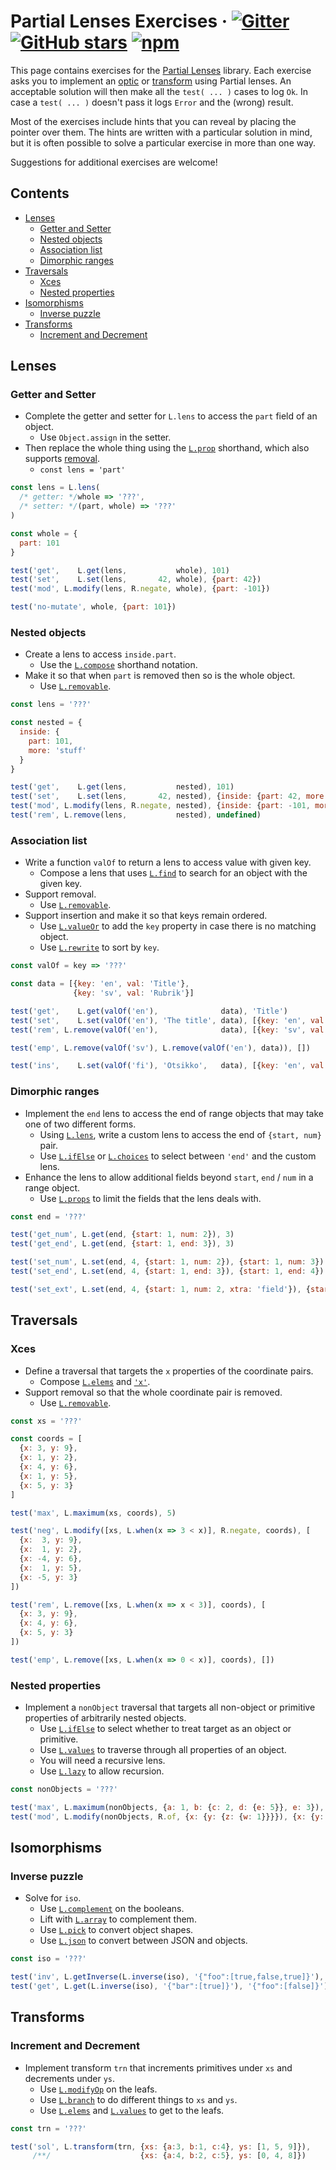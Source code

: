 # Partial Lenses Exercises &middot; [![Gitter](https://img.shields.io/gitter/room/calmm-js/chat.js.svg)](https://gitter.im/calmm-js/chat) [![GitHub stars](https://img.shields.io/github/stars/calmm-js/partial.lenses.svg?style=social)](https://github.com/calmm-js/partial.lenses) [![npm](https://img.shields.io/npm/dm/partial.lenses.svg)](https://www.npmjs.com/package/partial.lenses)

This page contains exercises for the [Partial Lenses](/#) library.  Each
exercise asks you to implement an [optic](/#optics) or [transform](/#transforms)
using Partial lenses.  An acceptable solution will then make all the `test(
... )` cases to log `Ok`.  In case a `test( ... )` doesn't pass it logs `Error`
and the (wrong) result.

Most of the exercises include hints that you can reveal by placing the pointer
over them.  The hints are written with a particular solution in mind, but it is
often possible to solve a particular exercise in more than one way.

Suggestions for additional exercises are welcome!

## Contents

* [Lenses](#lenses)
  * [Getter and Setter](#getter-and-setter)
  * [Nested objects](#nested-objects)
  * [Association list](#association-list)
  * [Dimorphic ranges](#dimorphic-ranges)
* [Traversals](#traversals)
  * [Xces](#xces)
  * [Nested properties](#nested-properties)
* [Isomorphisms](#isomorphisms)
  * [Inverse puzzle](#inverse-puzzle)
* [Transforms](#transforms)
  * [Increment and Decrement](#increment-and-decrement)

## Lenses

### Getter and Setter

* Complete the getter and setter for `L.lens` to access the `part` field of an
  object.
  * <span class="hint">Use `Object.assign` in the setter.</span>
* Then replace the whole thing using the [`L.prop`](/#L-prop) shorthand, which
  also supports [removal](/#L-remove).
  * <span class="hint">`const lens = 'part'`</span>

```js
const lens = L.lens(
  /* getter: */whole => '???',
  /* setter: */(part, whole) => '???'
)

const whole = {
  part: 101
}

test('get',    L.get(lens,           whole), 101)
test('set',    L.set(lens,       42, whole), {part: 42})
test('mod', L.modify(lens, R.negate, whole), {part: -101})

test('no-mutate', whole, {part: 101})
```

### Nested objects

* Create a lens to access `inside.part`.
  * <span class="hint">Use the [`L.compose`](/#L-compose) shorthand
    notation.</span>
* Make it so that when `part` is removed then so is the whole object.
  * <span class="hint">Use [`L.removable`](/#L-removable).</span>

```js
const lens = '???'

const nested = {
  inside: {
    part: 101,
    more: 'stuff'
  }
}

test('get',    L.get(lens,           nested), 101)
test('set',    L.set(lens,       42, nested), {inside: {part: 42, more: 'stuff'}})
test('mod', L.modify(lens, R.negate, nested), {inside: {part: -101, more: 'stuff'}})
test('rem', L.remove(lens,           nested), undefined)
```

### Association list

* Write a function `valOf` to return a lens to access value with given key.
  * <span class="hint">Compose a lens that uses [`L.find`](/#L-find) to
    search for an object with the given key.</span>
* Support removal.
  * <span class="hint">Use [`L.removable`](/#L-valueOr).</span>
* Support insertion and make it so that keys remain ordered.
  * <span class="hint">Use [`L.valueOr`](/#L-valueOr) to add the `key`
    property in case there is no matching object.</span>
  * <span class="hint">Use [`L.rewrite`](/#L-rewrite) to sort by
    `key`.</span>

```js
const valOf = key => '???'

const data = [{key: 'en', val: 'Title'},
              {key: 'sv', val: 'Rubrik'}]

test('get',    L.get(valOf('en'),              data), 'Title')
test('set',    L.set(valOf('en'), 'The title', data), [{key: 'en', val: 'The title'}, {key: 'sv', val: 'Rubrik'}])
test('rem', L.remove(valOf('en'),              data), [{key: 'sv', val: 'Rubrik'}])

test('emp', L.remove(valOf('sv'), L.remove(valOf('en'), data)), [])

test('ins',    L.set(valOf('fi'), 'Otsikko',   data), [{key: 'en', val: 'Title'}, {key: 'fi', val: 'Otsikko'}, {key: 'sv', val: 'Rubrik'}])
```

### Dimorphic ranges

* Implement the `end` lens to access the end of range objects that may take one
  of two different forms.
  * <span class="hint">Using [`L.lens`](/#L-lens), write a custom lens
    to access the end of `{start, num}` pair.</span>
  * <span class="hint">Use [`L.ifElse`](/#L-ifElse) or
    [`L.choices`](/#L-choices) to select between `'end'` and the custom
    lens.</span>
* Enhance the lens to allow additional fields beyond `start`, `end` / `num` in a
  range object.
  * <span class="hint">Use [`L.props`](/#L-props) to limit the fields that the
    lens deals with.</span>

```js
const end = '???'

test('get_num', L.get(end, {start: 1, num: 2}), 3)
test('get_end', L.get(end, {start: 1, end: 3}), 3)

test('set_num', L.set(end, 4, {start: 1, num: 2}), {start: 1, num: 3})
test('set_end', L.set(end, 4, {start: 1, end: 3}), {start: 1, end: 4})

test('set_ext', L.set(end, 4, {start: 1, num: 2, xtra: 'field'}), {start: 1, num: 3, xtra: 'field'})
```

<!--
* `L.lazy`
* `L.pick`
* `L.slice`
* `L.matches`
-->

## Traversals

### Xces

* Define a traversal that targets the `x` properties of the coordinate pairs.
  * <span class="hint">Compose [`L.elems`](/#L-elems) and
    [`'x'`](/#L-prop).</span>
* Support removal so that the whole coordinate pair is removed.
  * <span class="hint">Use [`L.removable`](/#L-removable).</span>

```js
const xs = '???'

const coords = [
  {x: 3, y: 9},
  {x: 1, y: 2},
  {x: 4, y: 6},
  {x: 1, y: 5},
  {x: 5, y: 3}
]

test('max', L.maximum(xs, coords), 5)

test('neg', L.modify([xs, L.when(x => 3 < x)], R.negate, coords), [
  {x:  3, y: 9},
  {x:  1, y: 2},
  {x: -4, y: 6},
  {x:  1, y: 5},
  {x: -5, y: 3}
])

test('rem', L.remove([xs, L.when(x => x < 3)], coords), [
  {x: 3, y: 9},
  {x: 4, y: 6},
  {x: 5, y: 3}
])

test('emp', L.remove([xs, L.when(x => 0 < x)], coords), [])
```

### Nested properties

* Implement a `nonObject` traversal that targets all non-object or primitive
  properties of arbitrarily nested objects.
  * <span class="hint">Use [`L.ifElse`](/#L-ifElse) to select whether to treat
    target as an object or primitive.</span>
  * <span class="hint">Use [`L.values`](/#L-values) to traverse through all
    properties of an object.</span>
  * <span class="hint">You will need a recursive lens.</span>
  * <span class="hint">Use [`L.lazy`](/#L-lazy) to allow recursion.</span>

```js
const nonObjects = '???'

test('max', L.maximum(nonObjects, {a: 1, b: {c: 2, d: {e: 5}}, e: 3}), 5)
test('mod', L.modify(nonObjects, R.of, {x: {y: {z: {w: 1}}}}), {x: {y: {z: {w: [1]}}}})
```

## Isomorphisms

### Inverse puzzle

* Solve for `iso`.
  * <span class="hint">Use [`L.complement`](/#L-complement) on the booleans.</span>
  * <span class="hint">Lift with [`L.array`](/#L-array) to complement them.</span>
  * <span class="hint">Use [`L.pick`](/#L-pick) to convert object shapes.</span>
  * <span class="hint">Use [`L.json`](/#L-json) to convert between JSON and objects.</span>

```js
const iso = '???'

test('inv', L.getInverse(L.inverse(iso), '{"foo":[true,false,true]}'), '{"bar":[false,true,false]}')
test('get', L.get(L.inverse(iso), '{"bar":[true]}'), '{"foo":[false]}')
```

## Transforms

### Increment and Decrement

* Implement transform `trn` that increments primitives under `xs` and decrements
  under `ys`.
  * <span class="hint">Use [`L.modifyOp`](/#L-modifyOp) on the leafs.</span>
  * <span class="hint">Use [`L.branch`](/#L-branch) to do different things to
    `xs` and `ys`.</span>
  * <span class="hint">Use [`L.elems`](/#L-elems) and [`L.values`](/#L-values)
    to get to the leafs.</span>

```js
const trn = '???'

test('sol', L.transform(trn, {xs: {a:3, b:1, c:4}, ys: [1, 5, 9]}),
     /**/                    {xs: {a:4, b:2, c:5}, ys: [0, 4, 8]})
```
